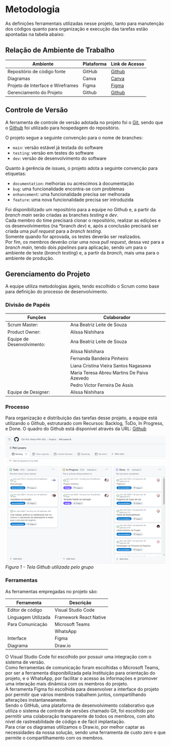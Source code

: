 
# Metodologia

As definições ferramentais utilizadas nesse projeto, tanto para manutenção dos códigos quanto para organização e execução das tarefas estão apontadas na tabela abaixo:

## Relação de Ambiente de Trabalho
| Ambiente| Plataforma | Link de Acesso |
|---------|------------|----------------|
| Repositório de código fonte | GitHub |[Github](https://github.com/ICEI-PUC-Minas-PMV-ADS/pmv-ads-2024-1-e3-proj-mov-t6-petlovers)|
| Diagramas | Canva | [Canva](https://www.canva.com/design/DAF-SRjfrhc/WZFIN5xfBkYXUpTRyveAhw/edit)|
| Projeto de Interface e Wireframes | Figma | [Figma](https://www.figma.com/file/2Hs6QHz5WXsqocqcSdncLB/PetLover?type=design&node-id=0%3A1&mode=design&t=3AAeg3pPom0kkpvc-1)|
| Gerenciamento do Projeto | Github | [Github](https://github.com/orgs/ICEI-PUC-Minas-PMV-ADS/projects/833/views/1)| .|

## Controle de Versão
A ferramenta de controle de versão adotada no projeto foi o
[Git](https://git-scm.com/), sendo que o [Github](https://github.com/ICEI-PUC-Minas-PMV-ADS/pmv-ads-2024-1-e3-proj-mov-t6-petlovers)
foi utilizado para hospedagem do repositório.

O projeto segue a seguinte convenção para o nome de branches:

- `main`: versão estável já testada do software
- `testing`: versão em testes do software
- `dev`: versão de desenvolvimento do software

Quanto à gerência de issues, o projeto adota a seguinte convenção para
etiquetas:

- `documentation`: melhorias ou acréscimos à documentação
- `bug`: uma funcionalidade encontra-se com problemas
- `enhancement`: uma funcionalidade precisa ser melhorada
- `feature`: uma nova funcionalidade precisa ser introduzida

Foi disponibilizado um repositório para a equipe no Github e, a partir da *branch* *main* serão criadas as branches *testing* e *dev*.  </br> 
Cada membro do time precisará clonar o repositório, realizar as edições e os desenvolvimentos (na *branch *dev*) e, após a conclusão precisará ser criada uma *pull request* para a *branch* *testing*. </br>
Somente quando for aprovada, os testes deverão ser realizados.  </br>
Por fim, os membros deverão criar uma nova *pull* *request*, dessa vez para a *branch* *main*, tendo dois *pipelines* para aplicação, sendo um para o ambiente de teste (*branch* *testing*) e, a partir da *branch*, mais uma para o ambiente de produção. 


## Gerenciamento do Projeto
A equipe utiliza metodologias ágeis, tendo escolhido o Scrum como base para definição do processo de desenvolvimento.

### Divisão de Papéis
|Funções|Colaborador|
|---------|------------|
| Scrum Master:| Ana Beatriz Leite de Souza|
| Product Owner:| Alissa Nishihara|
| Equipe de Desenvolvimento:|Ana Beatriz Leite de Souza|
| |Alissa Nishihara|
| |Fernanda Bandeira Pinheiro|
| |Liana Cristina Vieira Santos Nagasawa|
| |Maria Teresa Abreu Martins De Paiva Azevedo |
| |Pedro Victor Ferreira De Assis|
| Equipe de Designer:| Alissa Nishihara |




### Processo
Para organização e distribuição das tarefas desse projeto, a equipe está utilizando o Github, estruturado com Recursos: Backlog, ToDo, In Progress, e Done. 
O quadro do Github está disponível através da URL: [Github](https://github.com/orgs/ICEI-PUC-Minas-PMV-ADS/projects/833/views/1)

![Tela Github utilizada pelo grupo](img/Gerenciamento.png.png)
*Figura 1 - Tela Github utilizada pelo grupo*

### Ferramentas
As ferramentas empregadas no projeto são:

| Ferramenta | Descrição |
|---------|------------|
| Editor de código | Visual Studio Code |
| Linguagem Utilizada | Framework React Native |
| Para Comunicação | Microsoft Teams|
| | WhatsApp|
| Interface | Figma|
| Diagrama | Draw.io|

O Visual Studio Code foi escolhido por possuir uma integração com o sistema de versão. </br>
Como ferramentas de comunicação foram escolhidas o Microsoft Teams, por ser a ferramenta disponibilizada pela Instituição para orientação do projeto, e o WhatsApp,  por facilitar o acesso às informações e promover uma interação mais dinâmica com os membros do projeto. </br>
A ferramenta Figma foi escolhida para desenvolver a interface do projeto por permitir que vários membros trabalhem juntos, compartilhando alterações instantaneamente.</br>
Sendo o GitHub, uma plataforma de desenvolvimento colaborativo que utiliza o sistema de controle de versões chamado Git, foi escolhido por permitir uma colaboração transparente de todos os membros, com alto nível de rastreabilidade de código e de fácil implantação.<br> 
Para criar os diagramas utilizamos o Draw.io, por melhor captar as necessidades da nossa solução, sendo uma ferramenta de custo zero e que permite o compartilhamento com os membros.


 

